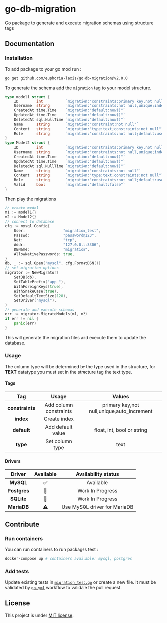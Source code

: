 # go-db-migration

Go package to generate and execute migration schemas using structure tags

## Documentation

### Installation

To add package to your go mod run :
````bash
go get github.com/euphoria-laxis/go-db-migration@v2.0.0
````
To generate the schema add the `migration` tag to your model structure.

````go
type model1 struct {
    ID        int          `migration:"constraints:primary key,not null,unique,auto_increment;index"`
    Username  string       `migration:"constraints:not null,unique;index"`
    CreatedAt time.Time    `migration:"default:now()"`
    UpdatedAt time.Time    `migration:"default:now()"`
    DeletedAt sql.NullTime `migration:"default:now()"`
    Name      string       `migration:"constraint:not null"`
    Content   string       `migration:"type:text;constraints:not null"`
    Role      string       `migration:"constraints:not null;default:user"`
}
type Model2 struct {
    ID        int          `migration:"constraints:primary key,not null,unique,auto_increment;index"`
    Username  string       `migration:"constraints:not null,unique;index"`
    CreatedAt time.Time    `migration:"default:now()"`
    UpdatedAt time.Time    `migration:"default:now()"`
    DeletedAt sql.NullTime `migration:"default:now()"`
    Name      string       `migration:"constraints:not null"`
    Content   string       `migration:"type:text;constraints:not null"`
    Role      string       `migration:"constraints:not null;default:user"`
    Valid     bool         `migration:"default:false"`
}
````

Then play the migrations 

````go
// create model
m1 := model1{}
m2 := Model2{}
// connect to database
cfg := mysql.Config{
    User:                 "migration_test",
    Passwd:               "password@123",
    Net:                  "tcp",
    Addr:                 "127.0.0.1:3306",
    DBName:               "migration",
    AllowNativePasswords: true,
}
db, _ := sql.Open("mysql", cfg.FormatDSN())
// set migration options
migrator := NewMigrator(
    SetDB(db),
    SetTablePrefix("app_"),
    WithForeignKeys(true),
    WithSnakeCase(true),
    SetDefaultTextSize(128),
    SetDriver("mysql"),
)
// generate and execute schemas
err := migrator.MigrateModels(m1, m2)
if err != nil {
    panic(err)
}
````

This will generate the migration files and execute them to update the database.

### Usage

The column type will be determined by the type used in the structure, for **TEXT** datatype you
must set in the structure tag the text type. 

#### Tags

|       Tag       |         Usage          |                   Values                   |
|:---------------:|:----------------------:|:------------------------------------------:|
| **constraints** | Add column constraints | primary key,not null,unique,auto_increment |
|    **index**    |      Create index      |                                            |
|   **default**   |   Add default value    |         float, int, bool or string         |
|    **type**     |    Set column type     |                    text                    |

#### Drivers

|    Driver    |     Available      |     Availability status      |
|:------------:|:------------------:|:----------------------------:|
|  **MySQL**   | :white_check_mark: |          Available           |
| **Postgres** |   :construction:   |       Work In Progress       |
|  **SQLite**  |   :construction:   |       Work In Progress       |
| **MariaDB**  |     :warning:      | Use MySQL driver for MariaDB |

## Contribute

### Run containers

You can run containers to run packages test :
````bash
docker-compose up # containers available: mysql, postgres
````

### Add tests

Update existing tests in [`migration_test.go`](./v2/migration/migration_test.go) or create a new
file. It must be validated by [`go.yml`](./.github/workflows/go.yml) workflow to validate the pull
request.

## License

This project is under [MIT license](./LICENSE).
